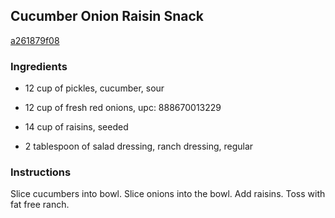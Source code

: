 ## Cucumber Onion Raisin Snack

[a261879f08](http://www.food.com/recipe/cucumber-onion-raisin-snack-243722)

### Ingredients

 - 12 cup of pickles, cucumber, sour

 - 12 cup of fresh red onions, upc: 888670013229

 - 14 cup of raisins, seeded

 - 2 tablespoon of salad dressing, ranch dressing, regular

### Instructions

Slice cucumbers into bowl. Slice onions into the bowl. Add raisins. Toss with fat free ranch.